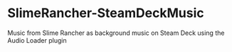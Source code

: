 # SlimeRancher-SteamDeckMusic
Music from Slime Rancher as background music on Steam Deck using the Audio Loader plugin
